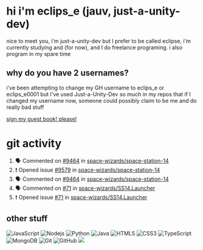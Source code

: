 # hi i'm eclips_e (jauv, just-a-unity-dev)
nice to meet you, i'm just-a-unity-dev but I prefer to be called eclipse, i'm currently studying and (for now), and I do freelance programing. i also program in my spare time

## why do you have 2 usernames?
i've been attempting to change my GH username to eclips_e or eclips_e0001 but I've used Just-a-Unity-Dev so much in my repos that if I changed my username now, someone could possibly claim to be me and do really bad stuff

[sign my guest book! please!](https://github.com/Just-a-Unity-Dev/Just-a-Unity-Dev/issues/new?&body=Sign%20my%20guest%20book%20by%20placing%20your%20name%20in%20the%20title,%20how%27d%20you%20get%20to%20this%20page%20and%20why?%20Don%27t%20forget%20you%20have%20an%20entire%20notebook%20in%20your%20hands!)


# git activity
<!--START_SECTION:activity-->
1. 🗣 Commented on [#9464](https://github.com/space-wizards/space-station-14/issues/9464) in [space-wizards/space-station-14](https://github.com/space-wizards/space-station-14)
2. ❗️ Opened issue [#9579](https://github.com/space-wizards/space-station-14/issues/9579) in [space-wizards/space-station-14](https://github.com/space-wizards/space-station-14)
3. 🗣 Commented on [#9464](https://github.com/space-wizards/space-station-14/issues/9464) in [space-wizards/space-station-14](https://github.com/space-wizards/space-station-14)
4. 🗣 Commented on [#71](https://github.com/space-wizards/SS14.Launcher/issues/71) in [space-wizards/SS14.Launcher](https://github.com/space-wizards/SS14.Launcher)
5. ❗️ Opened issue [#71](https://github.com/space-wizards/SS14.Launcher/issues/71) in [space-wizards/SS14.Launcher](https://github.com/space-wizards/SS14.Launcher)
<!--END_SECTION:activity-->

## other stuff

![JavaScript](https://img.shields.io/badge/-JavaScript-black?style=flat-square&logo=javascript)
![Nodejs](https://img.shields.io/badge/-Nodejs-black?style=flat-square&logo=Node.js)
![Python](https://img.shields.io/badge/-Python-black?style=flat-square&logo=Python)
![Java](https://img.shields.io/badge/-java-E34A86?style=flat-square&logo=java)
![HTML5](https://img.shields.io/badge/-HTML5-E34F26?style=flat-square&logo=html5&logoColor=white)
![CSS3](https://img.shields.io/badge/-CSS3-1572B6?style=flat-square&logo=css3)
![TypeScript](https://img.shields.io/badge/-TypeScript-007ACC?style=flat-square&logo=typescript)
![MongoDB](https://img.shields.io/badge/-MongoDB-black?style=flat-square&logo=mongodb)
![Git](https://img.shields.io/badge/-Git-black?style=flat-square&logo=git)
![GitHub](https://img.shields.io/badge/-GitHub-181717?style=flat-square&logo=github)
![](https://github-profile-summary-cards.vercel.app/api/cards/profile-details?username=Just-a-Unity-Dev&theme=solarized_dark)
